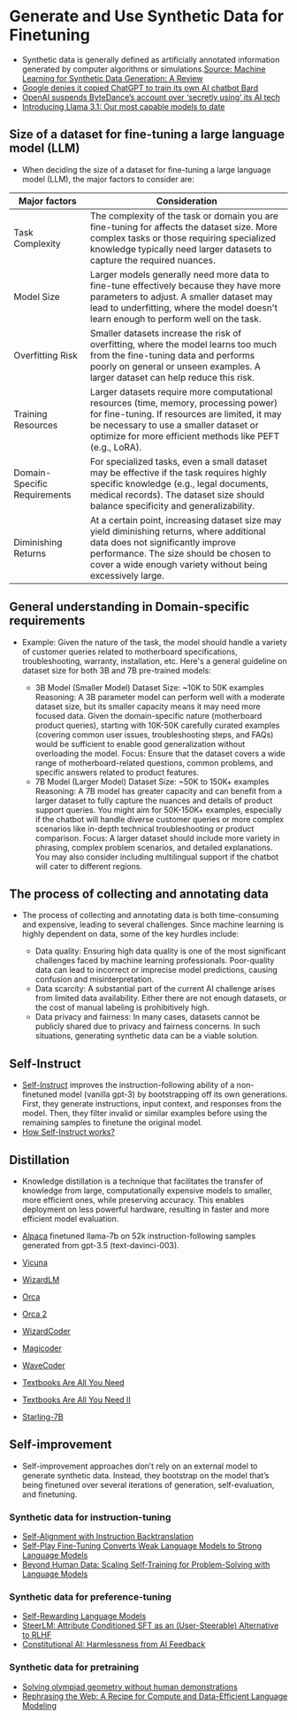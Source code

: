 # Generate and Use Synthetic Data for Finetuning

* Synthetic data is generally defined as artificially annotated information generated by computer algorithms or simulations.[Source: Machine Learning for Synthetic Data Generation: A Review](https://arxiv.org/html/2302.04062v9#S1)
* [Google denies it copied ChatGPT to train its own AI chatbot Bard](https://economictimes.indiatimes.com/tech/technology/google-denies-it-copied-chatgpt-to-train-its-own-ai-chatbot-bard/articleshow/99107700.cms?utm_source=contentofinterest&utm_medium=text&utm_campaign=cppst)
* [OpenAI suspends ByteDance’s account over ‘secretly using’ its AI tech](https://economictimes.indiatimes.com/tech/technology/openai-suspends-bytedances-account-over-secretly-using-its-ai-tech/articleshow/106042266.cms?utm_source=contentofinterest&utm_medium=text&utm_campaign=cppst)
* [Introducing Llama 3.1: Our most capable models to date](https://ai.meta.com/blog/meta-llama-3-1/)

## Size of a dataset for fine-tuning a large language model (LLM)

* When deciding the size of a dataset for fine-tuning a large language model (LLM), the major factors to consider are:

|Major factors|Consideration|
|-|-|
|Task Complexity|The complexity of the task or domain you are fine-tuning for affects the dataset size. More complex tasks or those requiring specialized knowledge typically need larger datasets to capture the required nuances.|
|Model Size|Larger models generally need more data to fine-tune effectively because they have more parameters to adjust. A smaller dataset may lead to underfitting, where the model doesn't learn enough to perform well on the task.|
|Overfitting Risk|Smaller datasets increase the risk of overfitting, where the model learns too much from the fine-tuning data and performs poorly on general or unseen examples. A larger dataset can help reduce this risk.|
|Training Resources|Larger datasets require more computational resources (time, memory, processing power) for fine-tuning. If resources are limited, it may be necessary to use a smaller dataset or optimize for more efficient methods like PEFT (e.g., LoRA).|
|Domain-Specific Requirements|For specialized tasks, even a small dataset may be effective if the task requires highly specific knowledge (e.g., legal documents, medical records). The dataset size should balance specificity and generalizability.|
|Diminishing Returns|At a certain point, increasing dataset size may yield diminishing returns, where additional data does not significantly improve performance. The size should be chosen to cover a wide enough variety without being excessively large.|

## General understanding in Domain-specific requirements

* Example: Given the nature of the task, the model should handle a variety of customer queries related to motherboard specifications, troubleshooting, warranty, installation, etc. Here's a general guideline on dataset size for both 3B and 7B pre-trained models:

  * 3B Model (Smaller Model) Dataset Size: ~10K to 50K examples
    Reasoning: A 3B parameter model can perform well with a moderate dataset size, but its smaller capacity means it may need more focused data. Given the domain-specific nature (motherboard product queries), starting with 10K-50K carefully curated examples (covering common user issues, troubleshooting steps, and FAQs) would be sufficient to enable good generalization without overloading the model.
    Focus: Ensure that the dataset covers a wide range of motherboard-related questions, common problems, and specific answers related to product features.
  * 7B Model (Larger Model) Dataset Size: ~50K to 150K+ examples
    Reasoning: A 7B model has greater capacity and can benefit from a larger dataset to fully capture the nuances and details of product support queries. You might aim for 50K-150K+ examples, especially if the chatbot will handle diverse customer queries or more complex scenarios like in-depth technical troubleshooting or product comparison.
    Focus: A larger dataset should include more variety in phrasing, complex problem scenarios, and detailed explanations. You may also consider including multilingual support if the chatbot will cater to different regions.

## The process of collecting and annotating data

* The process of collecting and annotating data is both time-consuming and expensive, leading to several challenges. Since machine learning is highly dependent on data, some of the key hurdles include:

  * Data quality: Ensuring high data quality is one of the most significant challenges faced by machine learning professionals. Poor-quality data can lead to incorrect or imprecise model predictions, causing confusion and misinterpretation.
  * Data scarcity: A substantial part of the current AI challenge arises from limited data availability. Either there are not enough datasets, or the cost of manual labeling is prohibitively high.
  * Data privacy and fairness: In many cases, datasets cannot be publicly shared due to privacy and fairness concerns. In such situations, generating synthetic data can be a viable solution.

## Self-Instruct

* [Self-Instruct](https://arxiv.org/abs/2212.10560) improves the instruction-following ability of a non-finetuned model (vanilla gpt-3) by bootstrapping off its own generations. First, they generate instructions, input context, and responses from the model. Then, they filter invalid or similar examples before using the remaining samples to finetune the original model. 
* [How Self-Instruct works?](https://github.com/yizhongw/self-instruct#how-self-instruct-works)

## Distillation

* Knowledge distillation is a technique that facilitates the transfer of knowledge from large, computationally expensive models to smaller, more efficient ones, while preserving accuracy. This enables deployment on less powerful hardware, resulting in faster and more efficient model evaluation.

* [Alpaca](https://crfm.stanford.edu/2023/03/13/alpaca.html) finetuned llama-7b on 52k instruction-following samples generated from gpt-3.5 (text-davinci-003).
* [Vicuna](https://arxiv.org/abs/2306.05685)
* [WizardLM](https://arxiv.org/abs/2304.12244)
* [Orca](https://arxiv.org/abs/2306.02707)
* [Orca 2](https://arxiv.org/abs/2311.11045)
* [WizardCoder](https://arxiv.org/abs/2306.08568)
* [Magicoder](https://arxiv.org/abs/2312.02120)
* [WaveCoder](https://arxiv.org/abs/2312.14187)
* [Textbooks Are All You Need](https://arxiv.org/abs/2306.11644)
* [Textbooks Are All You Need II](https://arxiv.org/abs/2309.05463)
* [Starling-7B](https://starling.cs.berkeley.edu/)

## Self-improvement

* Self-improvement approaches don’t rely on an external model to generate synthetic data. Instead, they bootstrap on the model that’s being finetuned over several iterations of generation, self-evaluation, and finetuning.

### Synthetic data for instruction-tuning

* [Self-Alignment with Instruction Backtranslation](https://arxiv.org/abs/2308.06259)
* [Self-Play Fine-Tuning Converts Weak Language Models to Strong Language Models](https://arxiv.org/abs/2401.01335)
* [Beyond Human Data: Scaling Self-Training for Problem-Solving with Language Models](https://arxiv.org/abs/2312.06585)

### Synthetic data for preference-tuning

* [Self-Rewarding Language Models](https://arxiv.org/abs/2401.10020)
* [SteerLM: Attribute Conditioned SFT as an (User-Steerable) Alternative to RLHF](https://arxiv.org/abs/2310.05344)
* [Constitutional AI: Harmlessness from AI Feedback](https://arxiv.org/abs/2212.08073)

### Synthetic data for pretraining

* [Solving olympiad geometry without human demonstrations](https://www.nature.com/articles/s41586-023-06747-5)
* [Rephrasing the Web: A Recipe for Compute and Data-Efficient Language Modeling](https://arxiv.org/abs/2401.16380)

